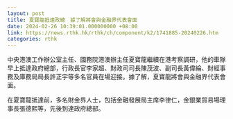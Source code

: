 ```yaml
---
layout: post
title: 夏寶龍抵達政總　據了解將會與金融界代表會面
date: 2024-02-26 10:39:01.000000000 +08:00
link: https://news.rthk.hk/rthk/ch/component/k2/1741885-20240226.htm
categories: rthk
---
```


中央港澳工作辦公室主任、國務院港澳辦主任夏寶龍繼續在港考察調研，他的車隊早上抵達政府總部，行政長官李家超、財政司司長陳茂波、副司長黃偉綸、財經事務及庫務局局長許正宇等多名官員在場迎接。據了解，夏寶龍將會與金融界代表會面。

在夏寶龍抵達前，多名財金界人士，包括金融發展局主席李律仁，金銀業貿易場理事長張德熙等，先後到達政府總部。
